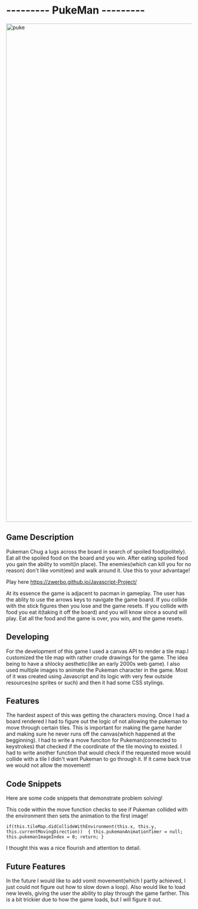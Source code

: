 --------- **PukeMan** ---------
===============================

<img width="1351" alt="puke" src="https://user-images.githubusercontent.com/87534348/166344031-4edd8a1d-f3dd-4ce8-925f-aa65d57dd43b.png">


**Game Description**  
--------------------- 
Pukeman Chug a lugs across the board in search of spoiled food(politely). Eat all the spoiled food on the board and you win. After eating spoiled food you gain the ability to vomit(in place). The enemies(which can kill you for no reason) don't like vomit(ew) and walk around it. Use this to your advantage!

Play here https://zwerbo.github.io/Javascript-Project/

At its essence the game is adjacent to pacman in gameplay. The user has the ablity to use the arrows keys to navigate the game board. If you collide with the stick figures then you lose and the game resets. If you collide with food you eat it(taking it off the board) and you will know since a sound will play. Eat all the food and the game is over, you win, and the game resets. 

**Developing**  
--------------
For the development of this game I used a canvas API to render a tile map.I customized the tile map with rather crude drawings for the game. The idea being to have a shlocky aesthetic(like an early 2000s web game). I also used multiple images to animate the Pukeman character in the game. Most of it was created using Javascript and its logic with very few outside resources(no sprites or such) and then it had some CSS stylings.  


**Features**  
------------
  
The hardest aspect of this was getting the characters moving. Once I had a board rendered I had to figure out the logic of not allowing the pukeman to move through certain tiles. This is important for making the game harder and making sure he never runs off the canvas(which happened at the begginning). I had to write a move funciton for Pukeman(connected to keystrokes) that checked if the coordinate of the tile moving to existed. I had to write another function that would check if the requested move would collide with a tile I didn't want Pukeman to go through it. If it came back true we would not allow the movement! 

**Code Snippets**  
-----------------
Here are some code snippets that demonstrate problem solving!


This code within the move function checks to see if Pukeman collided with the environment then sets the animation to the first image!    
  
``
    if(this.tileMap.didCollideWithEnvironment(this.x, this.y, this.currentMovingDirection)) 
        {
            this.pukemanAnimationTimer = null;
            this.pukemanImageIndex = 0;
            return;
        }
``  



I thought this was a nice flourish and attention to detail. 


**Future Features**
-------------------
In the future I would like to add vomit movement(which I partly achieved, I just could not figure out how to slow down a loop). 
Also would like to load new levels, giving the user the ability to play through the game farther. This is a bit trickier due to how the game loads, but I will figure it out. 
